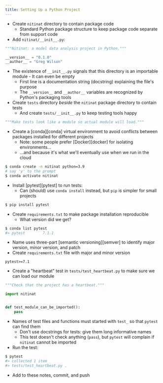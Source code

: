 ```yaml
---
title: Setting Up a Python Project
---
```


-   Create `nitinat` directory to contain package code
    -   Standard Python package structure to keep package code separate from support code
-   Add `nitinat/__init__.py`:

```python
"""Nitinat: a model data analysis project in Python."""

__version__ = "0.1.0"
__author__ = "Greg Wilson"
```

-   The existence of `__init__.py` signals that this directory is an importable module
        -   It can even be empty
    -   First line is a documentation string (docstring) explaining the file's purpose
    -   The `__version__` and `__author__` variables are recognized by Python's packaging tools
-   Create `tests` directory *beside* the `nitinat` package directory to contain tests
    -   And create `tests/__init__.py` to keep testing tools happy

```python
"""Make tests look like a module so actual module will load."""
```

-   Create a [conda][conda] virtual environment to avoid conflicts between packages installed for different projects
    -   Note: some people prefer [Docker][docker] for isolating environments...
    -   ...and because it's what we'll eventually use when we run in the cloud

```bash
$ conda create -n nitinat python=3.9
# say 'y' to the prompt
$ conda activate nitinat
```

-   Install [pytest][pytest] to run tests:
    -   Can (should) use `conda install` instead, but `pip` is simpler for small projects

```bash
$ pip install pytest
```

-   Create `requirements.txt` to make package installation reproducible
    -   What version did we get?

```bash
$ conda list pytest
#> pytest        7.1.1
```

-   Name uses three-part [semantic versioning][semver] to identify major version, minor version, and patch
-   Create `requirements.txt` file with major and minor version

```
pytest>=7.1
```

-   Create a "heartbeat" test in `tests/test_heartbeat.py` to make sure we can load our module

```python
"""Check that the project has a heartbeat."""

import nitinat


def test_module_can_be_imported():
    pass
```

-   Names of test files and functions must started with `test_` so that `pytest` can find them
    -   Don't use docstrings for tests: give them long informative names
    -   This test doesn't check anything (`pass`), but `pytest` will complain if `nitinat` cannot be imported
-   Run the test:

```bash
$ pytest
#> collected 1 item
#> tests/test_heartbeat.py .  
```

-   Add to these notes, commit, and push
